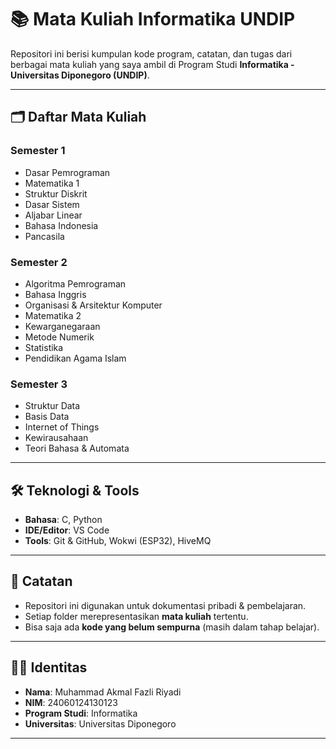 # 📚 Mata Kuliah Informatika UNDIP

Repositori ini berisi kumpulan kode program, catatan, dan tugas dari berbagai mata kuliah yang saya ambil di Program Studi **Informatika - Universitas Diponegoro (UNDIP)**.

---



## 🗂️ Daftar Mata Kuliah

### Semester 1

- Dasar Pemrograman
- Matematika 1
- Struktur Diskrit
- Dasar Sistem
- Aljabar Linear
- Bahasa Indonesia
- Pancasila

### Semester 2

- Algoritma Pemrograman
- Bahasa Inggris
- Organisasi & Arsitektur Komputer
- Matematika 2
- Kewarganegaraan
- Metode Numerik
- Statistika
- Pendidikan Agama Islam

### Semester 3

- Struktur Data
- Basis Data
- Internet of Things
- Kewirausahaan
- Teori Bahasa & Automata

---



## 🛠️ Teknologi & Tools

- **Bahasa**: C, Python
- **IDE/Editor**: VS Code
- **Tools**: Git & GitHub, Wokwi (ESP32), HiveMQ

---

## 📌 Catatan

- Repositori ini digunakan untuk dokumentasi pribadi & pembelajaran.
- Setiap folder merepresentasikan **mata kuliah** tertentu.
- Bisa saja ada **kode yang belum sempurna** (masih dalam tahap belajar).

---

## 👨‍🎓 Identitas

- **Nama**: Muhammad Akmal Fazli Riyadi
- **NIM**: 24060124130123
- **Program Studi**: Informatika
- **Universitas**: Universitas Diponegoro

---
